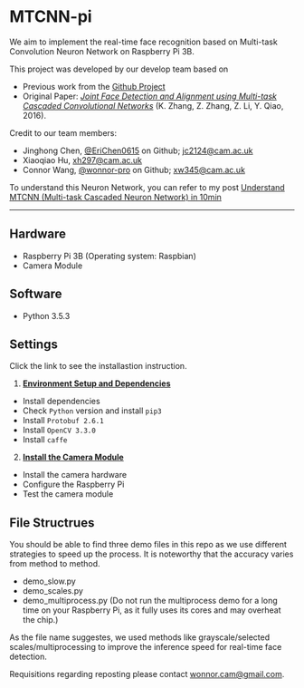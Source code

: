 # MTCNN-pi

We aim to implement the real-time face recognition based on Multi-task Convolution Neuron Network on Raspberry Pi 3B. 

This project was developed by our develop team based on 
- Previous work from the [Github Project](https://github.com/Pi-DeepLearning/RaspberryPi-FaceDetection-MTCNN-Caffe-With-Motion)
- Original Paper:
[*Joint Face Detection and Alignment using Multi-task Cascaded Convolutional Networks*](https://arxiv.org/abs/1604.02878) (K. Zhang, Z. Zhang, Z. Li, Y. Qiao, 2016).

Credit to our team members: 
* Jinghong Chen, [@EriChen0615](https://github.com/EriChen0615) on Github; jc2124@cam.ac.uk
* Xiaoqiao Hu, xh297@cam.ac.uk
* Connor Wang, [@wonnor-pro](https://github.com/wonnor-pro) on Github; xw345@cam.ac.uk

To understand this Neuron Network, you can refer to my post [Understand MTCNN (Multi-task Cascaded Neuron Network) in 10min](https://tech.connorx.wang/2019/11/01/Understanding-MTCNN/)
- - -

## Hardware

* Raspberry Pi 3B (Operating system: Raspbian)
* Camera Module

## Software

* Python 3.5.3

## Settings 

Click the link to see the installastion instruction.

1. [**Environment Setup and Dependencies**](https://tech.connorx.wang/2019/08/06/MTCNN-dependencies/)
- Install dependencies
- Check `Python` version and install `pip3`
- Install `Protobuf 2.6.1`
- Install `OpenCV 3.3.0`
- Install `caffe`
2. [**Install the Camera Module**](https://tech.connorx.wang/2019/08/06/MTCNN-camera)
- Install the camera hardware
- Configure the Raspberry Pi
- Test the camera module

## File Structrues

You should be able to find three demo files in this repo as we use different strategies to speed up the process. It is noteworthy that the accuracy varies from method to method.

- demo_slow.py
- demo_scales.py
- demo_multiprocess.py 
  (Do not run the multiprocess demo for a long time on your Raspberry Pi, as it fully uses its cores and may overheat the chip.)

As the file name suggestes, we used methods like grayscale/selected scales/multiprocessing to improve the inference speed for real-time face detection.

Requisitions regarding reposting please contact wonnor.cam@gmail.com.
